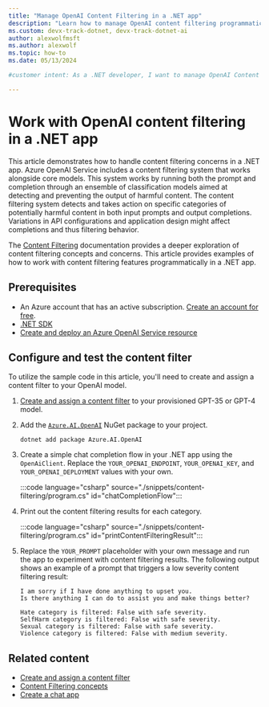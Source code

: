 ```yaml
---
title: "Manage OpenAI Content Filtering in a .NET app"
description: "Learn how to manage OpenAI content filtering programmatically in a .NET app using the OpenAI client library."
ms.custom: devx-track-dotnet, devx-track-dotnet-ai
author: alexwolfmsft
ms.author: alexwolf
ms.topic: how-to
ms.date: 05/13/2024

#customer intent: As a .NET developer, I want to manage OpenAI Content Filtering in a .NET app

---
```


# Work with OpenAI content filtering in a .NET app

This article demonstrates how to handle content filtering concerns in a .NET app. Azure OpenAI Service includes a content filtering system that works alongside core models. This system works by running both the prompt and completion through an ensemble of classification models aimed at detecting and preventing the output of harmful content. The content filtering system detects and takes action on specific categories of potentially harmful content in both input prompts and output completions. Variations in API configurations and application design might affect completions and thus filtering behavior.

The [Content Filtering](/azure/ai-services/openai/concepts/content-filter) documentation provides a deeper exploration of content filtering concepts and concerns. This article provides examples of how to work with content filtering features programmatically in a .NET app.

## Prerequisites

* An Azure account that has an active subscription. [Create an account for free](https://azure.microsoft.com/free/?WT.mc_id=A261C142F).
* [.NET SDK](https://dotnet.microsoft.com/download/visual-studio-sdks)
* [Create and deploy an Azure OpenAI Service resource](/azure/ai-services/openai/how-to/create-resource)

## Configure and test the content filter

To utilize the sample code in this article, you'll need to create and assign a content filter to your OpenAI model.

1. [Create and assign a content filter](/azure/ai-services/openai/how-to/content-filters) to your provisioned GPT-35 or GPT-4 model.

1. Add the [`Azure.AI.OpenAI`](https://www.nuget.org/packages/Azure.AI.OpenAI) NuGet package to your project.

    ```dotnetcli
    dotnet add package Azure.AI.OpenAI
    ```

1. Create a simple chat completion flow in your .NET app using the `OpenAiClient`. Replace the `YOUR_OPENAI_ENDPOINT`, `YOUR_OPENAI_KEY`, and `YOUR_OPENAI_DEPLOYMENT` values with your own.

    :::code language="csharp" source="./snippets/content-filtering/program.cs" id="chatCompletionFlow":::

1. Print out the content filtering results for each category.

    :::code language="csharp" source="./snippets/content-filtering/program.cs" id="printContentFilteringResult":::

1. Replace the `YOUR_PROMPT` placeholder with your own message and run the app to experiment with content filtering results. The following output shows an example of a prompt that triggers a low severity content filtering result:

    ```output
    I am sorry if I have done anything to upset you.
    Is there anything I can do to assist you and make things better?
    
    Hate category is filtered: False with safe severity.
    SelfHarm category is filtered: False with safe severity.
    Sexual category is filtered: False with safe severity.
    Violence category is filtered: False with medium severity.
    ```

## Related content

* [Create and assign a content filter](/azure/ai-services/openai/how-to/content-filters)
* [Content Filtering concepts](/azure/ai-services/openai/concepts/content-filter)
* [Create a chat app](../quickstarts/quickstart-openai-summarize-text.md)
